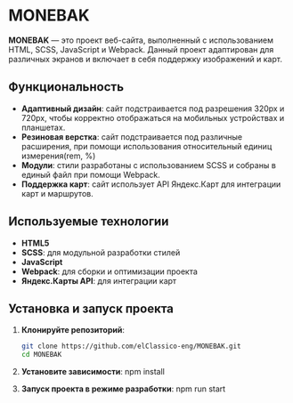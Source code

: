 # MONEBAK

**MONEBAK** — это проект веб-сайта, выполненный с использованием HTML, SCSS, JavaScript и Webpack. Данный проект адаптирован для различных экранов и включает в себя поддержку изображений и карт.

## Функциональность

- **Адаптивный дизайн**: сайт подстраивается под разрешения 320px и 720px, чтобы корректно отображаться на мобильных устройствах и планшетах.
- **Резиновая верстка**: сайт подстраивается под различные расширения, при помощи использования относительный единиц измерения(rem, %)
- **Модули**: стили разработаны с использованием SCSS и собраны в единый файл при помощи Webpack.
- **Поддержка карт**: сайт использует API Яндекс.Карт для интеграции карт и маршрутов.

## Используемые технологии

- **HTML5**
- **SCSS**: для модульной разработки стилей
- **JavaScript**
- **Webpack**: для сборки и оптимизации проекта
- **Яндекс.Карты API**: для интеграции карт

## Установка и запуск проекта

1. **Клонируйте репозиторий**:

   ```bash
   git clone https://github.com/elClassico-eng/MONEBAK.git
   cd MONEBAK

2. **Установите зависимости**:
    npm install

3. **Запуск проекта в режиме разработки**:
   npm run start
